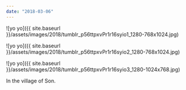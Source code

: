 ```yaml
---
date: "2018-03-06"
---
```


![yo yo]({{ site.baseurl }}/assets/images/2018/tumblr_p56ttpxvPr1r16syio1_1280-768x1024.jpg)

![yo yo]({{ site.baseurl }}/assets/images/2018/tumblr_p56ttpxvPr1r16syio2_1280-768x1024.jpg)

![yo yo]({{ site.baseurl }}/assets/images/2018/tumblr_p56ttpxvPr1r16syio3_1280-1024x768.jpg)

In the village of Son.
